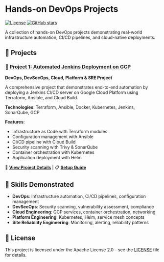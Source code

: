 # Hands-on DevOps Projects

[![License](https://img.shields.io/badge/License-Apache%202.0-blue.svg)](https://opensource.org/licenses/Apache-2.0)
[![GitHub stars](https://img.shields.io/github/stars/Krishna4K2/Hands-on?style=social)](https://github.com/Krishna4K2/Hands-on)

A collection of hands-on DevOps projects demonstrating real-world infrastructure automation, CI/CD pipelines, and cloud-native deployments.

## 📁 Projects

### 🚀 [Project 1: Automated Jenkins Deployment on GCP](project-1/)

**DevOps, DevSecOps, Cloud, Platform & SRE Project**

A comprehensive project that demonstrates end-to-end automation by deploying a Jenkins CI/CD server on Google Cloud Platform using Terraform, Ansible, and Cloud Build.

**Technologies**: Terraform, Ansible, Docker, Kubernetes, Jenkins, SonarQube, GCP

**Features**:
- Infrastructure as Code with Terraform modules
- Configuration management with Ansible
- CI/CD pipeline with Cloud Build
- Security scanning with Trivy & SonarQube
- Container orchestration with Kubernetes
- Application deployment with Helm

📖 **[View Project Details](project-1/README.md)** | 📋 **[Setup Guide](project-1/docs/README.md)**

## 🎯 Skills Demonstrated

- **DevOps**: Infrastructure automation, CI/CD pipelines, configuration management
- **DevSecOps**: Security scanning, vulnerability assessment, compliance
- **Cloud Engineering**: GCP services, container orchestration, networking
- **Platform Engineering**: Kubernetes, Helm, service mesh concepts
- **Site Reliability Engineering**: Monitoring, alerting, reliability patterns

## 📄 License

This project is licensed under the Apache License 2.0 - see the [LICENSE](LICENSE) file for details.
